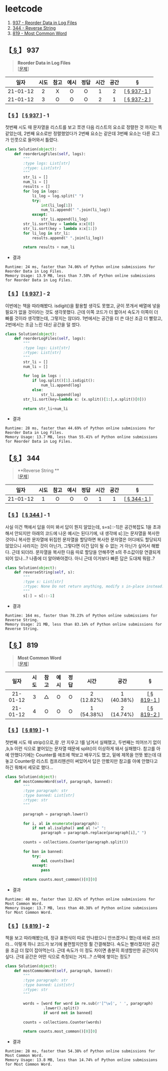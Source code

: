 # leetcode

1. [937 - Reorder Data in Log Files
](#---937)
2. [344 - Reverse String](#---344)
3. [819 - Most Common Word](#---819)

## 【[ § ](#leetcode)】 937
> **Reorder Data in Log Files**   
[[문제](https://leetcode.com/problems/reorder-data-in-log-files/)] 

|  일자  |시도|참고|예시|정답|시간|공간|  §  | 
|  :--:  |:--:|:--:|:--:|:--:|:--:|:--:|:--:|
|21-01-12| 2  | X  | O  | O  | 1  | 2  | [[ § 937-1 ](#-----937----1)] |
|21-01-12| 3  | O  | O  | O  | 2  | 1  | [[ § 937-2 ](#-----937----2)] |

### 【[ § ](#leetcode)】 [[ § 937 ](#---937)] - 1 
첫번째 시도 때 문자열을 리스트를 보고 쪼갠 다음 리스트의 요소로 정렬한 것 까지는 똑같았는데, 2번째 요소로만 정렬했었다가 2번째 요소는 같은데 3번째 요소는 다른 로그가 인풋으로 들어와서 틀렸다.
```Python
class Solution(object):
    def reorderLogFiles(self, logs):
        """
        :type logs: List[str]
        :rtype: List[str]
        """
        str_li = []
        num_li = []
        results = []
        for log in logs:
            li_log = log.split(" ")
            try:
                int(li_log[1])
                num_li.append(" ".join(li_log))
            except:
                str_li.append(li_log)
        str_li.sort(key = lambda x:x[0])
        str_li.sort(key = lambda x:x[1:])
        for li_log in str_li:
            results.append(" ".join(li_log))
        
        return results + num_li
```
- 결과
```
Runtime: 24 ms, faster than 74.06% of Python online submissions for Reorder Data in Log Files.
Memory Usage: 13.9 MB, less than 7.50% of Python online submissions for Reorder Data in Log Files.
```

### 【[ § ](#leetcode)】 [[ § 937 ](#---937)] - 2 
이번에는 책을 따라해봤다. isdigit()을 활용할 생각도 못했고, 굳이 쪼개서 배열에 넣을 필요가 없을 것이라는 것도 생각못했다. 근데 이쪽 코드가 더 짧아서 속도가 이쪽이 더 빠를 것이라 생각했는데, 그렇지는 않더라. 1번에서는 공간을 더 쓴 대신 조금 더 빨랐고, 2번에서는 조금 느린 대신 공간을 덜 썼다.
```Python
class Solution(object):
    def reorderLogFiles(self, logs):
        """
        :type logs: List[str]
        :rtype: List[str]
        """
        str_li = []
        num_li = []
        
        for log in logs :
            if log.split()[1].isdigit():
                num_li.append(log)
            else:
                str_li.append(log)
        str_li.sort(key=lambda x: (x.split()[1:],x.split()[0]))
        
        return str_li+num_li
```

- 결과
```
Runtime: 28 ms, faster than 44.69% of Python online submissions for Reorder Data in Log Files.
Memory Usage: 13.7 MB, less than 55.41% of Python online submissions for Reorder Data in Log Files.
```

## 【[ § ](#leetcode)】 344
> **Reverse String **  
[[문제](https://leetcode.com/problems/reverse-string/)] 

|  일자  |시도|참고|예시|정답|시간|공간|  §  | 
|  :--:  |:--:|:--:|:--:|:--:|:--:|:--:|:--:|
|21-01-12| 1  | O  | O  | O  | 1  | 1  | [[ § 344-1 ](#-----344----1)] |

### 【[ § ](#leetcode)】 [[ § 344 ](#---344)] - 1
사실 이건 책에서 답을 이미 봐서 답이 뭔지 알았는데, s=s[::-1]은 공간복잡도 1을 초과해서 안되지만 아래의 코드에 나온 예시는 된다기에, 내 생각에 s[:]는 문자열을 복사한 것이니 복사한 문자열에 뒤집힌 문자열을 할당하면 복사한 문자열은 어디에도 할당되지 않았으니 사라지는 것이 아닌가, 그렇다면 이건 답이 될 수 없는 거 아닌가 싶어서 해봤다. 근데 되더라. 문자열을 복사한 다음 따로 할당을 안해주면 s의 주소값이랑 연결되게 되어 있나...? 나중에 더 알아봐야겠다.
아니 근데 이거보다 빠른 답은 도대체 뭐람..?
```Python
class Solution(object):
    def reverseString(self, s):
        """
        :type s: List[str]
        :rtype: None Do not return anything, modify s in-place instead.
        """
        s[:] = s[::-1]
```
- 결과
```
Runtime: 164 ms, faster than 78.23% of Python online submissions for Reverse String.
Memory Usage: 21 MB, less than 83.14% of Python online submissions for Reverse String.
```

## 【[ § ](#leetcode)】 819
> **Most Common Word**   
[[문제](https://leetcode.com/problems/most-common-word/)] 

|  일자  |시도|참고|예시|정답|     시간    |    공간   |  §  | 
|:------:|:--:|:--:|:--:|:--:|:----------:|:----------:|:--:|
|21-01-12| 3  | △ | O  | O  | 2 (12.82%) | 1 (40.38%) | [[ § 819-1 ](#-----819----1)] |
|21-01-12| 4  | O  | O  | O  | 1 (54.38%) | 2 (14.74%) | [[ § 819-2 ](#-----819----2)] |

### 【[ § ](#leetcode)】 [[ § 819 ](#---819)] - 1 
첫번째 시도 때 strip()으로,랑 .만 지우고 !를 남겨서 실패했고, 두번째는 띄어쓰기 없이 ,b,b 이런 식으로 붙어있는 문자열 때문에 split()이 이상하게 돼서 실패했다. 참고를 아예 안했다기에는 Counter를 애초에 책보고 배우기도 했고, 밑에 제목을 언뜻 봤는데 대놓고 Counter랑 리스트 컴프리헨션이 써있어서 답은 안봤지만 참고를 아예 안했다고 하긴 뭐해서 세모로 했다...
```Python
class Solution(object):
    def mostCommonWord(self, paragraph, banned):
        """
        :type paragraph: str
        :type banned: List[str]
        :rtype: str
        """
        
        paragraph = paragraph.lower()
        
        for i, al in enumerate(paragraph):
            if not al.isalpha() and al !=" ":
                paragraph = paragraph.replace(paragraph[i]," ")
        
        counts = collections.Counter(paragraph.split())
        
        for ban in banned:
            try:
                del counts[ban]
            except:
                pass
        
        return counts.most_common()[0][0]
```
- 결과
```
Runtime: 40 ms, faster than 12.82% of Python online submissions for Most Common Word.
Memory Usage: 13.7 MB, less than 40.38% of Python online submissions for Most Common Word.
```

### 【[ § ](#leetcode)】 [[ § 819 ](#---819)] - 2 
책을 보고 따라해봤는데, 정규 표현식이 따로 안나왔으니 안쓰겠거니 했는데 바로 쓰더라... 이렇게 하니 코드가 보기에 불편할지언정 훨 간결해졌다. 속도는 빨라졌지만 공간을 조금 더 많이 잡아먹는다. 근데 속도가 이 정도 차이면 충분히 희생할만한 공간이지 싶다. 근데 공간은 어떤 식으로 측정되는 거지...? 스택에 쌓이는 정도?
```Python
class Solution(object):
    def mostCommonWord(self, paragraph, banned):
        """
        :type paragraph: str
        :type banned: List[str]
        :rtype: str
        """
        
        words = [word for word in re.sub(r'[^\w]', ' ', paragraph)
                 .lower().split() 
                 if word not in banned]
        
        counts = collections.Counter(words)
        
        return counts.most_common()[0][0]
```
- 결과
```
Runtime: 28 ms, faster than 54.38% of Python online submissions for Most Common Word.
Memory Usage: 13.8 MB, less than 14.74% of Python online submissions for Most Common Word.
```
